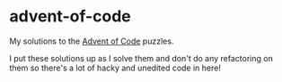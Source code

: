 # advent-of-code

My solutions to the [Advent of Code](https://adventofcode.com) puzzles.

I put these solutions up as I solve them and don't do any refactoring on them so there's a lot of hacky and unedited code in here!
